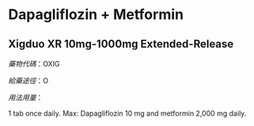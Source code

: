 # Dapagliflozin + Metformin

## Xigduo XR 10mg-1000mg Extended-Release

*藥物代碼*：OXIG

*給藥途徑*：O

*用法用量*：

1 tab once daily. Max: Dapagliflozin 10 mg and metformin 2,000 mg daily.

